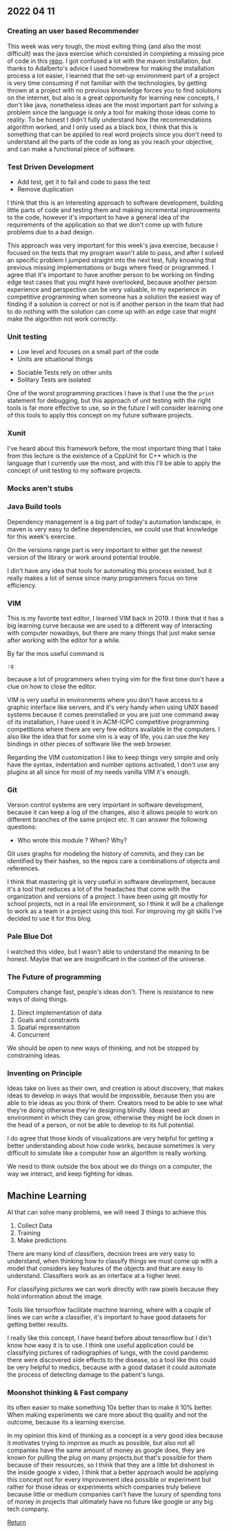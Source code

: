 ## 2022 04 11

### Creating an user based Recommender
This week was very tough, the most exiting thing (and also the most difficult) was the java exercise which consisted in completing a missing pice of code in this [repo](https://github.com/Nearsoft/academy-exercises). I got confused a lot with the maven installation, but thanks to Adalberto's advice I used homebrew for making the installation process a lot easier, I learned that the set-up environment part of a project is very time consuming if not familiar with the technologies, by getting thrown at a project with no previous knowledge forces you to find solutions on the internet, but also is a great opportunity for learning new concepts, I don't like java, nonetheless ideas are the most important part for solving a problem since the language is only a tool for making those ideas come to reality. To be honest I didn't fully understand how the recommendations algorithm worked, and I only used as a black box, I think that this is something that can be applied to real word projects since you don't need to understand all the parts of the code as long as you reach your objective, and can make a functional piece of software.

### Test Driven Development
+ Add test, get it to fail and code to pass the test
+ Remove duplication

I think that this is an interesting approach to software development, building little parts of code and testing them and making incremental improvements to the code, however it's important to have a general idea of the requirements of the application so that we don't come up with future problems due to a bad design.

This approach was very important for this week's java exercise, because I focused on the tests that my program wasn't able to pass, and after I solved an specific problem I jumped straight into the next test, fully knowing that previous missing implementations or bugs where fixed or programmed. I agree that it's important to have another person to be working on finding edge test cases that you might have overlooked, because another person experience and perspective can be very valuable, in my experience in competitive programming when someone has a solution the easiest way of finding if a solution is correct or not is if another person in the team that had to do nothing with the solution can come up with an edge case that might make the algorithm not work correctly. 

### Unit testing
+ Low level and focuses on a small part of the code
+ Units are situational things

- Sociable Tests rely on other units
- Solitary Tests are isolated 

One of the worst programming practices I have is that I use the the ```print``` statement for debugging, but this approach of unit testing with the right tools is far more effective to use, so in the future I will consider learning one of this tools to apply this concept on my future software projects. 

### Xunit
I've heard about this framework before, the most important thing that I take from this lecture is the existence of a CppUnit for C++ which is the language that I currently use the most, and with this I'll be able to apply the concept of unit testing to my software projects.

### Mocks aren't stubs


### Java Build tools
Dependency management is a big part of today's automation landscape, in maven is very easy to define dependencies, we could use that knowledge for this week's exercise.

On the versions range part is very important to either get the newest version of the library or work around potential trouble.

I din't have any idea that tools for automating this process existed, but it really makes a lot of sense since many programmers focus on time efficiency.

### VIM

This is my favorite text editor, I learned VIM back in 2019. I think that it has a big learning curve because we are used to a different way of interacting with computer nowadays, but there are many things that just make sense after working with the editor for a while.

By far the mos useful command is 

```
:q
```

because a lot of programmers when trying vim for the first time don't have a clue on how to close the editor. 

VIM is very useful in environments where you don't have access to a graphic interface like servers, and it's very handy when using UNIX based systems because it comes preinstalled or you are just one command away of its installation, I have used it in ACM-ICPC competitive programming competitions where there are very few editors available in the computers. I also like the idea that for some vim is a way of life, you can use the key bindings in other pieces of software like the web browser.

Regarding the VIM customization I like to keep things very simple and only have the syntax, indentation and number options activated, I don't use any plugins at all since for most of my needs vanilla VIM it's enough.

### Git
Version control systems are very important in software development, because it can keep a log of the changes, also it allows people to work on different branches of the same project etc. It can answer the following questions:

+ Who wrote this module ? When? Why?

Git uses graphs for modeling the history of commits, and they can be identified by their hashes, so the repos care a combinations of objects and references.

I think that mastering git is very useful in software development, because it's a tool that reduces a lot of the headaches that come with the organization and versions of a project. I have been using git mostly for school projects, not in a real life environment, so I think it will be a challenge to work as a team in a project using this tool. For improving my git skills I've decided to use it for this blog.


### Pale Blue Dot
I watched this video, but I wasn't able to understand the meaning to be honest. Maybe that we are insignificant in the context of the universe. 

### The Future of programming
Computers change fast, people's ideas don't. There is resistance to new ways of doing things.

1. Direct implementation of data
2. Goals and constraints
3. Spatial representation 
4. Concurrent 

We should be open to new ways of thinking, and not be stopped by constraining ideas.

### Inventing on Principle
Ideas take on lives as their own, and creation is about discovery, that makes ideas to develop in ways that would be impossible, because then you are able to trie ideas as you think of them. Creators need to be able to see what they're doing otherwise they're designing blindly. Ideas need an environment in which they can grow, otherwise they might be lock down in the head of a person, or not be able to develop to its full potential.

I do agree that those kinds of visualizations are very helpful for getting a better understanding about how code works, because sometimes is very difficult to simulate like a computer how an algorithm is really working. 

We need to think outside the box about we do things on a computer, the way we interact, and keep fighting for ideas. 

## Machine Learning
AI that can solve many problems, we will need 3 things to achieve this

1. Collect Data
2. Training 
3. Make predictions

There are many kind of classifiers, decision trees are very easy to understand, when thinking how to classify things we must come up with a model that considers key features of the objects and that are easy to understand. Classifiers work as an interface at a higher level.

For classifying pictures we can work directly with raw pixels because they hold information about the image.

Tools like tensorflow facilitate machine learning, where with a couple of lines we can write a classifier, it's important to have good datasets for getting better results.

I really like this concept, I have heard before about tensorflow but I din't know how easy it is to use. I think one useful application could be classifying pictures of radiographies of lungs, with the covid pandemic there were discovered side effects to the disease, so a tool like this could be very helpful to medics, because with a good dataset it could automate the process of detecting damage to the patient's lungs. 

### Moonshot thinking & Fast company
Its often easier to make something 10x better than to make it 10% better. When making experiments we care more about thq quality and not the outcome, because its a learning exercise.

In my opinion this kind of thinking as a concept is a very good idea because it motivates trying to improve as much as possible, but also not all companies have the same amount of money as google does, they are known for pulling the plug on many projects,but that's possible for them because of their resources, so I think that they are a little bit dishonest in the inside google x video, I think that a better approach would be applying this concept not for every improvement idea possible or experiment but rather for those ideas or experiments which companies truly believe because little or medium companies can't have the luxury of spending tons of money in projects that ultimately have no future like google or any big tech company. 



[Return](../../index.md)